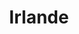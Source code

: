 ---
  title: "Irlande"
  wikipedia: "https://en.wikipedia.org/wiki/Bruce_Willis"
  heroimage: "/images/gravel.jpg"
---